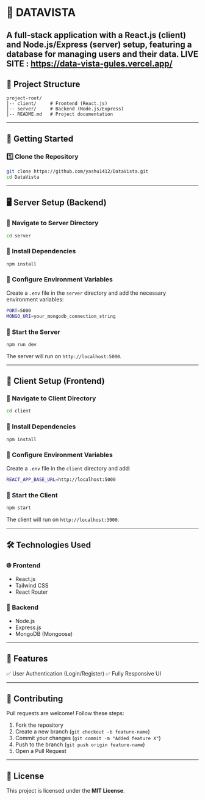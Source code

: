 # 📌 DATAVISTA 

A full-stack application with a **React.js (client)** and **Node.js/Express (server)** setup, featuring a database for managing users and their data.
LIVE SITE : https://data-vista-gules.vercel.app/
---

## 📂 Project Structure
```
project-root/
│-- client/     # Frontend (React.js)
│-- server/     # Backend (Node.js/Express)
│-- README.md   # Project documentation
```

---

## 🚀 Getting Started
### 1️⃣ Clone the Repository
```sh
git clone https://github.com/yashu1412/DataVista.git
cd DataVista
```

---

## 🖥️ Server Setup (Backend)
### 🔹 Navigate to Server Directory
```sh
cd server
```

### 🔹 Install Dependencies
```sh
npm install
```

### 🔹 Configure Environment Variables
Create a `.env` file in the `server` directory and add the necessary environment variables:
```sh
PORT=5000
MONGO_URI=your_mongodb_connection_string
```

### 🔹 Start the Server
```sh
npm run dev
```
The server will run on `http://localhost:5000`.

---

## 🎨 Client Setup (Frontend)
### 🔹 Navigate to Client Directory
```sh
cd client
```

### 🔹 Install Dependencies
```sh
npm install
```

### 🔹 Configure Environment Variables
Create a `.env` file in the `client` directory and add:
```sh
REACT_APP_BASE_URL=http://localhost:5000
```

### 🔹 Start the Client
```sh
npm start
```
The client will run on `http://localhost:3000`.

---

## 🛠️ Technologies Used
### 🌐 Frontend
- React.js
- Tailwind CSS
- React Router

### 🔧 Backend
- Node.js
- Express.js
- MongoDB (Mongoose)

---

## 📌 Features
✅ User Authentication (Login/Register)
✅ Fully Responsive UI

---

## 🤝 Contributing
Pull requests are welcome! Follow these steps:
1. Fork the repository
2. Create a new branch (`git checkout -b feature-name`)
3. Commit your changes (`git commit -m "Added feature X"`)
4. Push to the branch (`git push origin feature-name`)
5. Open a Pull Request

---

## 📄 License
This project is licensed under the **MIT License**.


